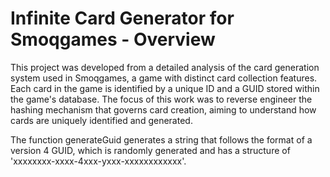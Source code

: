 # Infinite Card Generator for Smoqgames - Overview
This project was developed from a detailed analysis of the card generation system used in Smoqgames, a game with distinct card collection features. Each card in the game is identified by a unique ID and a GUID stored within the game's database. The focus of this work was to reverse engineer the hashing mechanism that governs card creation, aiming to understand how cards are uniquely identified and generated.

The function generateGuid generates a string that follows the format of a version 4 GUID, which is randomly generated and has a structure of 'xxxxxxxx-xxxx-4xxx-yxxx-xxxxxxxxxxxx'.
